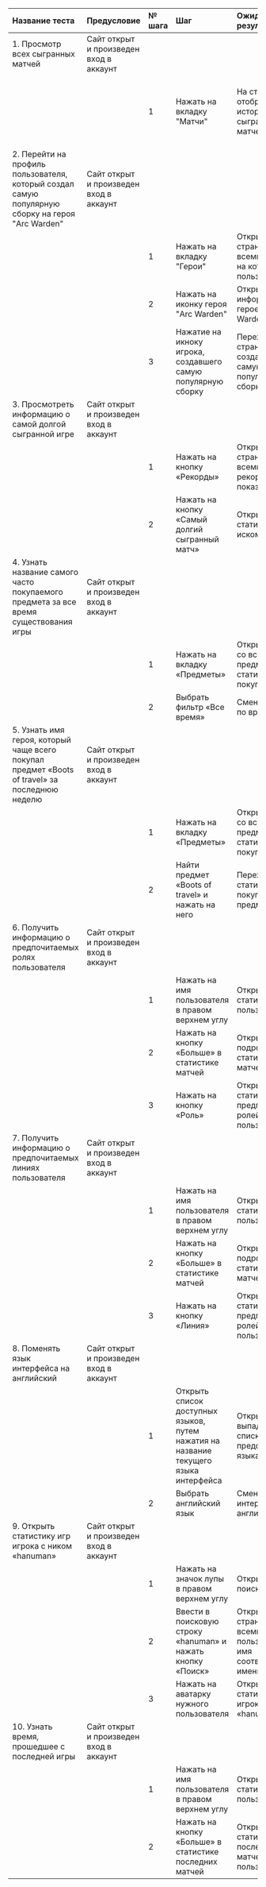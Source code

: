 ﻿|**Название теста**|**Предусловие**|**№ шага**|**Шаг**|**Ожидаемый результат**|**Фактический результат**|**Статус**|
| :- | :- | :- | :- | :- | :- | :- |
|1\. Просмотр всех сыгранных матчей|Сайт открыт и произведен вход в аккаунт|||||Пройден|
|<br>||1|Нажать на вкладку "Матчи"|На странице отобразится история всех сыгранных матчей|<br>В центре страницы появилась история матчей с их кратким описанием||
|2\. Перейти на профиль пользователя, который создал самую популярную сборку на героя "Arc Warden"|Сайт открыт и произведен вход в аккаунт|||||Пройден|
|<br>||1|Нажать на вкладку "Герои"|Открытие страницы со всеми героями, на которых играл пользователь|<br>Отобразились все герои, на которых играл пользователь||
|<br>||2|Нажать на иконку героя "Arc Warden"|Открытие информации о герое "Arc Warden"|<br>Отобразилась информация о выбранном герое||
|<br>||3|Нажатие на икноку игрока, создавшего самую популярную сборку|Переход на страницу игрока, создавшего самую популярную сборку|Произошел переход на профиль игрока, создавшего самую популярную сборку||
|3\. Просмотреть информацию о самой долгой сыгранной игре|Сайт открыт и произведен вход в аккаунт|||||Пройден|
|||1|Нажать на кнопку «Рекорды»|Открытие страницы со всеми рекордными показателями|Открытие страницы со всеми рекордными показателями||
|||2|Нажать на кнопку «Самый долгий сыгранный матч»|Открытие статистики искомой игры|Открытие статистики искомой игры||
|4\. Узнать название самого часто покупаемого предмета за все время существования игры|Сайт открыт и произведен вход в аккаунт|||||Пройден|
|||1|Нажать на вкладку «Предметы»|Открытие списка со всеми предмета и статисткой их покупки|Открытие списка со всеми предмета и статисткой их покупки||
|||2|Выбрать фильтр «Все время»|Смена фильтра по времени|Смена фильтра по времени||
|5\. Узнать имя героя, который чаще всего покупал предмет «Boots of travel» за последнюю неделю|Сайт открыт и произведен вход в аккаунт|||||Пройден|
|||1|Нажать на вкладку «Предметы»|Открытие списка со всеми предмета и статисткой их покупки|Открытие списка со всеми предмета и статисткой их покупки||
|||2|Найти предмет «Boots of travel» и нажать на него|Переход на статистику покупки предмета|Переход на статистику покупки предмета||
|6\. Получить информацию о предпочитаемых ролях пользователя|Сайт открыт и произведен вход в аккаунт|||||Пройден|
|||1|Нажать на имя пользователя в правом верхнем углу|Открытие статистки пользователя|Открытие статистки пользователя||
|||2|Нажать на кнопку «Больше» в статистике матчей|Открытие подробной статистики матчей|Открытие подробной статистики матчей||
|||3|Нажать на кнопку «Роль»|Открытие статистики предпочитаемых ролей пользователя|Открытие статистики предпочитаемых ролей пользователя||
|7\. Получить информацию о предпочитаемых линиях пользователя|Сайт открыт и произведен вход в аккаунт|||||Пройден|
|||1|Нажать на имя пользователя в правом верхнем углу|Открытие статистки пользователя|Открытие статистки пользователя||
|||2|Нажать на кнопку «Больше» в статистике матчей|Открытие подробной статистики матчей|Открытие подробной статистики матчей||
|||3|Нажать на кнопку «Линия»|Открытие статистики предпочитаемых ролей пользователя|Открытие статистики предпочитаемых ролей пользователя||
|8\. Поменять язык интерфейса на английский|Сайт открыт и произведен вход в аккаунт|||||Пройден|
|||1|Открыть список доступных языков, путем нажатия на название текущего языка интерфейса|Открытие выпадающего списка со всеми представленными языками |Открытие выпадающего списка со всеми представленными языками||
|||2|Выбрать английский язык|Смена языка интерфейса на английский|Смена языка интерфейса на английский||
|9\. Открыть статистику игр игрока с ником «hanuman»|Сайт открыт и произведен вход в аккаунт|||||Пройден|
|||1|Нажать на значок лупы в правом верхнем углу|Открытие строки поиска|Открытие строки поиска||
|||2|Ввести в поисковую строку «hanuman» и нажать кнопку «Поиск»|Открытие страницы со всеми пользователя, чье имя соответствует имени «hanuman»|Открытие страницы со всеми пользователя, чье имя соответствует имени «hanuman»||
|||3|Нажать на аватарку нужного пользователя|Открытие статистики игрока «hanuman»|Открытие статистики игрока «hanuman»||
|10\. Узнать время, прошедшее с последней игры|Сайт открыт и произведен вход в аккаунт|||||Пройден|
|||1|Нажать на имя пользователя в правом верхнем углу|Открытие статистки пользователя|Открытие статистки пользователя||
|||2|Нажать на кнопку «Больше» в статистике последних матчей|Открытие статистки последних матчей пользователя|Открытие статистки последних матчей пользователя||

